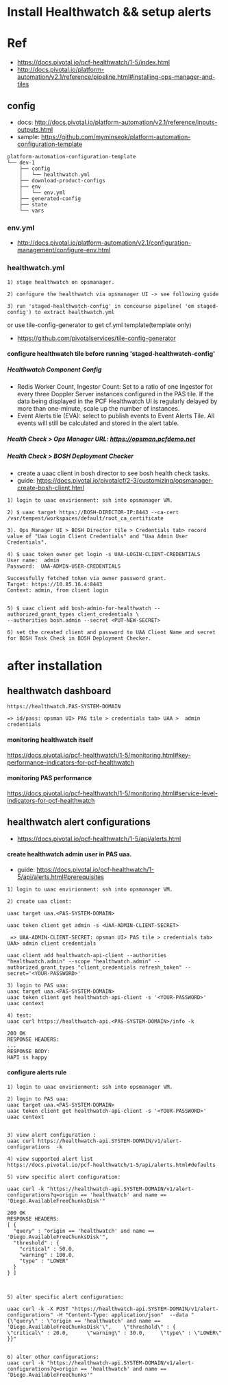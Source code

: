 
# Install Healthwatch && setup alerts 

# Ref
- https://docs.pivotal.io/pcf-healthwatch/1-5/index.html
- http://docs.pivotal.io/platform-automation/v2.1/reference/pipeline.html#installing-ops-manager-and-tiles


## config
- docs: http://docs.pivotal.io/platform-automation/v2.1/reference/inputs-outputs.html
- sample: https://github.com/myminseok/platform-automation-configuration-template
```
platform-automation-configuration-template
└── dev-1
    ├── config
    │   └── healthwatch.yml
    ├── download-product-configs
    ├── env
    │   └── env.yml             
    ├── generated-config
    ├── state
    └── vars

```
### env.yml
- http://docs.pivotal.io/platform-automation/v2.1/configuration-management/configure-env.html


###  healthwatch.yml

```
1) stage healthwatch on opsmanager.

2) configure the healthwatch via opsmanager UI -> see following guide

3) run 'staged-healthwatch-config' in concourse pipeline( 'om staged-config') to extract healthwatch.yml

```
or use tile-config-generator to get cf.yml template(template only)
- https://github.com/pivotalservices/tile-config-generator



#### configure healthwatch tile before running 'staged-healthwatch-config'

#####  Healthwatch Component Config
- Redis Worker Count, Ingestor Count: Set to a ratio of one Ingestor for every three Doppler Server instances configured in the PAS tile. If the data being displayed in the PCF Healthwatch UI is regularly delayed by more than one-minute, scale up the number of instances.
- Event Alerts tile (EVA): select to publish events to Event Alerts Tile. All events will still be calculated and stored in the alert table.


##### Health Check > Ops Manager URL: https://opsman.pcfdemo.net

##### Health Check > BOSH Deployment Checker
- create a uaac client in bosh director to see bosh health check tasks.
- guide: https://docs.pivotal.io/pivotalcf/2-3/customizing/opsmanager-create-bosh-client.html

```
1) login to uaac envirionment: ssh into opsmanager VM.

2) $ uaac target https://BOSH-DIRECTOR-IP:8443 --ca-cert /var/tempest/workspaces/default/root_ca_certificate

3). Ops Manager UI > BOSH Director tile > Credentials tab> record value of "Uaa Login Client Credentials" and "Uaa Admin User Credentials".

4) $ uaac token owner get login -s UAA-LOGIN-CLIENT-CREDENTIALS
User name:  admin
Password:  UAA-ADMIN-USER-CREDENTIALS

Successfully fetched token via owner password grant.
Target: https://10.85.16.4:8443
Context: admin, from client login


5) $ uaac client add bosh-admin-for-healthwatch --authorized_grant_types client_credentials \
--authorities bosh.admin --secret <PUT-NEW-SECRET>

6) set the created client and password to UAA Client Name and secret for BOSH Task Check in BOSH Deployment Checker.
```

# after installation


## healthwatch dashboard

```
https://healthwatch.PAS-SYSTEM-DOMAIN

=> id/pass: opsman UI> PAS tile > credentials tab> UAA >  admin credentials
```

#### monitoring healthwatch itself
https://docs.pivotal.io/pcf-healthwatch/1-5/monitoring.html#key-performance-indicators-for-pcf-healthwatch

#### monitoring PAS performance 
https://docs.pivotal.io/pcf-healthwatch/1-5/monitoring.html#service-level-indicators-for-pcf-healthwatch



## healthwatch alert configurations
- https://docs.pivotal.io/pcf-healthwatch/1-5/api/alerts.html

#### create healthwatch admin user in PAS uaa.
- guide: https://docs.pivotal.io/pcf-healthwatch/1-5/api/alerts.html#prerequisites

```
1) login to uaac envirionment: ssh into opsmanager VM.

2) create uaa client:

uaac target uaa.<PAS-SYSTEM-DOMAIN>

uaac token client get admin -s <UAA-ADMIN-CLIENT-SECRET> 

 => UAA-ADMIN-CLIENT-SECRET: opsman UI> PAS tile > credentials tab> UAA> admin client credentials

uaac client add healthwatch-api-client --authorities "healthwatch.admin" --scope "healthwatch.admin" --authorized_grant_types "client_credentials refresh_token" --secret='<YOUR-PASSWORD>'

3) login to PAS uaa:
uaac target uaa.<PAS-SYSTEM-DOMAIN>
uaac token client get healthwatch-api-client -s '<YOUR-PASSWORD>'
uaac context

4) test:
uaac curl https://healthwatch-api.<PAS-SYSTEM-DOMAIN>/info -k

200 OK
RESPONSE HEADERS:
...
RESPONSE BODY:
HAPI is happy
```

#### configure alerts rule

```
1) login to uaac envirionment: ssh into opsmanager VM.

2) login to PAS uaa:
uaac target uaa.<PAS-SYSTEM-DOMAIN>
uaac token client get healthwatch-api-client -s '<YOUR-PASSWORD>'
uaac context


3) view alert configuration :
uaac curl https://healthwatch-api.SYSTEM-DOMAIN/v1/alert-configurations  -k 

4) view supported alert list
https://docs.pivotal.io/pcf-healthwatch/1-5/api/alerts.html#defaults

5) view specific alert configuration:

uaac curl -k "https://healthwatch-api.SYSTEM-DOMAIN/v1/alert-configurations?q=origin == 'healthwatch' and name == 'Diego.AvailableFreeChunksDisk'"

200 OK
RESPONSE HEADERS:
[ {
  "query" : "origin == 'healthwatch' and name == 'Diego.AvailableFreeChunksDisk'",
  "threshold" : {
    "critical" : 50.0,
    "warning" : 100.0,
    "type" : "LOWER"
  }
} ]



5) alter specific alert configuration:

uaac curl -k -X POST "https://healthwatch-api.SYSTEM-DOMAIN/v1/alert-configurations" -H "Content-Type: application/json"  --data "{\"query\" : \"origin == 'healthwatch' and name == 'Diego.AvailableFreeChunksDisk'\",    \"threshold\" : {      \"critical\" : 20.0,      \"warning\" : 30.0,     \"type\" : \"LOWER\"  }}"


6) alter other configurations: 
uaac curl -k "https://healthwatch-api.SYSTEM-DOMAIN/v1/alert-configurations?q=origin == 'healthwatch' and name == ‘Diego.AvailableFreeChunks'"



```


